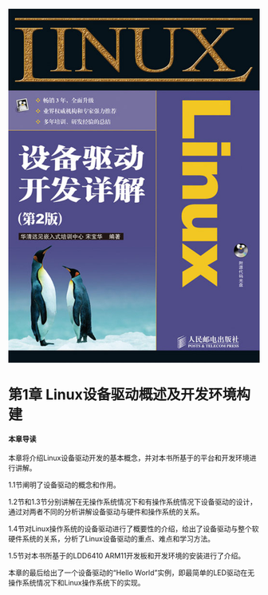 ![cover.jpg](../images/cover.jpg)
# 第1章 Linux设备驱动概述及开发环境构建

#### 本章导读

本章将介绍Linux设备驱动开发的基本概念，并对本书所基于的平台和开发环境进行讲解。

1.1节阐明了设备驱动的概念和作用。

1.2节和1.3节分别讲解在无操作系统情况下和有操作系统情况下设备驱动的设计，通过对两者不同的分析讲解设备驱动与硬件和操作系统的关系。

1.4节对Linux操作系统的设备驱动进行了概要性的介绍，给出了设备驱动与整个软硬件系统的关系，分析了Linux设备驱动的重点、难点和学习方法。

1.5节对本书所基于的LDD6410 ARM11开发板和开发环境的安装进行了介绍。

本章的最后给出了一个设备驱动的“Hello World”实例，即最简单的LED驱动在无操作系统情况下和Linux操作系统下的实现。



